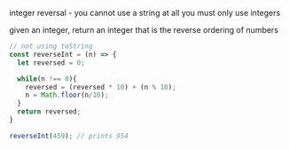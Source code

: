 integer reversal - you cannot use a string at all you must only use integers

given an integer, return an integer that is the reverse ordering of numbers

```javascript
// not using toString
const reverseInt = (n) => {
  let reversed = 0;

  while(n !== 0){
    reversed = (reversed * 10) + (n % 10);
    n = Math.floor(n/10);
  }
  return reversed;
}

reverseInt(459); // prints 954
```


